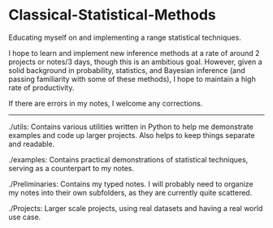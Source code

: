 # Classical-Statistical-Methods
Educating myself on and implementing a range statistical techniques. 

I hope to learn and implement new inference methods at a rate of around 2 projects or notes/3 days, though this is an ambitious goal. However, given a solid background in probability, statistics, and Bayesian inference (and passing familiarity with some of these methods), I hope to maintain a high rate of productivity.

If there are errors in my notes, I welcome any corrections.

---

./utils: Contains various utilities written in Python to help me demonstrate examples and code up larger projects. Also helps to keep things separate and readable.

./examples: Contains practical demonstrations of statistical techniques, serving as a counterpart to my notes.

./Preliminaries: Contains my typed notes. I will probably need to organize my notes into their own subfolders, as they are currently quite scattered.

./Projects: Larger scale projects, using real datasets and having a real world use case.
